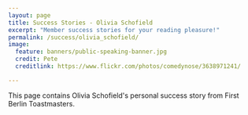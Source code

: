 ```yaml
---
layout: page
title: Success Stories - Olivia Schofield
excerpt: "Member success stories for your reading pleasure!"
permalink: /success/olivia_schofield/
image:
  feature: banners/public-speaking-banner.jpg
  credit: Pete
  creditlink: https://www.flickr.com/photos/comedynose/3638971241/

---
```

This page contains Olivia Schofield's personal success story from First Berlin Toastmasters.
